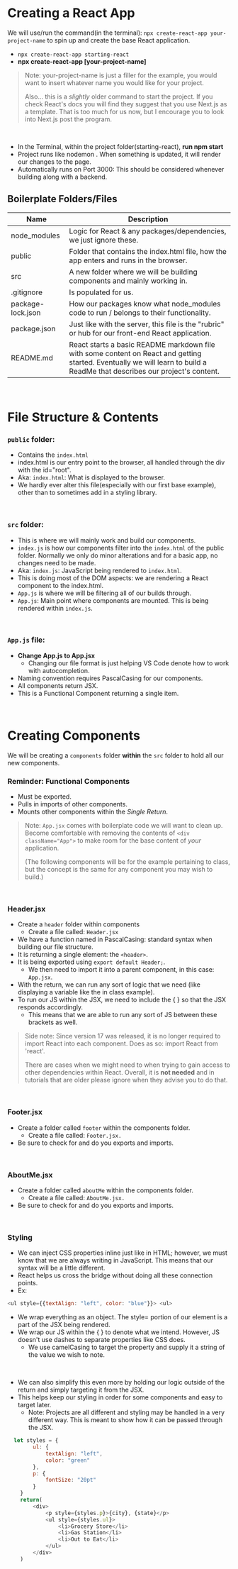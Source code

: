 # Creating a React App

We will use/run the command(in the terminal):
    ``npx create-react-app your-project-name``
to spin up and create the base React application.

- `npx create-react-app starting-react`
- **npx create-react-app [your-project-name]**

> Note: your-project-name is just a filler for the example, you would want to insert whatever name you would like for your project.
> 
> Also... this is a *slightly* older command to start the project. If you check React's docs you will find they suggest that you use Next.js as a template. That is too much for us now, but I encourage you to look into Next.js post the program.
<br>

- In the Terminal, within the project folder(starting-react), **run npm start**
- Project runs like nodemon . When something is updated, it will render our changes to the page.
- Automatically runs on Port 3000: This should be considered whenever building along with a backend.

## Boilerplate Folders/Files

| Name | Description |
| ----------- | ----------- |
| node_modules | Logic for React & any packages/dependencies, we just ignore these. |
| public | Folder that contains the index.html file, how the app enters and runs in the browser. |
| src | A new folder where we will be building components and mainly working in. |
| .gitignore | Is populated for us. |
| package-lock.json | How our packages know what node_modules code to run / belongs to their functionality. |
| package.json | Just like with the server, this file is the "rubric" or hub for our front-end React application. |
| README.md | React starts a basic README markdown file with some content on React and getting started. Eventually we will learn to build a ReadMe that describes our project's content. |

<br>

# File Structure & Contents

### ``public`` folder:
- Contains the ``index.html``
- index.html is our entry point to the browser, all handled through the div with the id="root".
- Aka: `index.html`: What is displayed to the browser.
- We hardly ever alter this file(especially with our first base example), other than to sometimes add in a styling library.

<br>

### ``src`` folder:
- This is where we will mainly work and build our components.
- ``index.js`` is how our components filter into the ``index.html`` of the public folder. Normally we only do minor alterations and for a basic app, no changes need to be made.
- Aka: `index.js`: JavaScript being rendered to `index.html`.
- This is doing most of the DOM aspects: we are rendering a React component to the index.html.
- ``App.js`` is where we will be filtering all of our builds through.
- ``App.js``: Main point where components are mounted. This is being rendered within `index.js`.

<br>

### ``App.js`` file:
- **Change App.js to App.jsx**
    - Changing our file format is just helping VS Code denote how to work with autocompletion.
- Naming convention requires PascalCasing for our components.
- All components return JSX.
- This is a Functional Component returning a single item.

<br>

# Creating Components

We will be creating a ``components`` folder **within** the ``src`` folder to hold all our new components.

### Reminder: Functional Components 
- Must be exported.
- Pulls in imports of other components.
- Mounts other components within the *Single Return*.

> Note: ``App.jsx`` comes with boilerplate code we will want to clean up. Become comfortable with removing the contents of ```<div className="App">``` to make room for the base content of *your* application.
>
>(The following components will be for the example pertaining to class, but the concept is the same for any component you may wish to build.)
<br>

### Header.jsx
- Create a ```header``` folder within components
    - Create a file called: ```Header.jsx```
- We have a function named in PascalCasing: standard syntax when building our file structure.
- It is returning a single element: the ```<header>```.
- It is being exported using ``export default Header;``.
    - We then need to import it into a parent component, in this case: ```App.jsx```.
- With the return, we can run any sort of logic that we need (like displaying a variable like the in class example). 
- To run our JS within the JSX, we need to include the { } so that the JSX responds accordingly.
    - This means that we are able to run any sort of JS between these brackets as well.

> Side note: Since version 17 was released, it is no longer required to import React into each component. Does as so: import React from 'react'.
>
> There are cases when we might need to when trying to gain access to other dependencies within React. Overall, it is **not needed** and in tutorials that are older please ignore when they advise you to do that.
<br>

### Footer.jsx
- Create a folder called ```footer``` within the components folder.
    - Create a file called: ```Footer.jsx.```
- Be sure to check for and do you exports and imports.

<br>

### AboutMe.jsx 
- Create a folder called ```aboutMe``` within the components folder.
    - Create a file called: ```AboutMe.jsx.```
- Be sure to check for and do you exports and imports. 

<br>

### Styling 
- We can inject CSS properties inline just like in HTML; however, we must know that we are always writing in JavaScript. This means that our syntax will be a little different.
- React helps us cross the bridge without doing all these connection points.
- Ex:

``` js
<ul style={{textAlign: "left", color: "blue"}}> <ul>
```
- We wrap everything as an object. The style= portion of our element is a part of the JSX being rendered. 
- We wrap our JS within the { } to denote what we intend. However, JS doesn't use dashes to separate properties like CSS does.
    - We use camelCasing to target the property and supply it a string of the value we wish to note.

<br>

- We can also simplify this even more by holding our logic outside of the return and simply targeting it from the JSX.
- This helps keep our styling in order for some components and easy to target later.
    - Note: Projects are all different and styling may be handled in a very different way. This is meant to show how it can be passed through the JSX.

``` js
  let styles = {
        ul: {
            textAlign: "left",
            color: "green"
        },
        p: {
            fontSize: "20pt"
        }
    }
    return(
        <div>
            <p style={styles.p}>{city}, {state}</p>
            <ul style={styles.ul}>
                <li>Grocery Store</li>
                <li>Gas Station</li>
                <li>Out to Eat</li>
            </ul>
        </div>
    )
```
